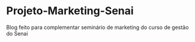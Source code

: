 # Projeto-Marketing-Senai
Blog feito para complementar seminário de marketing do curso de gestão do Senai
